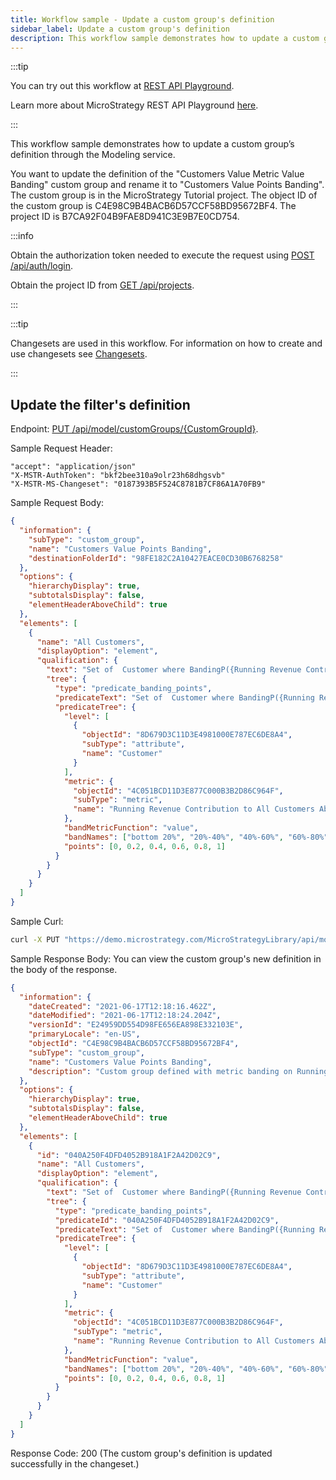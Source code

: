 ```yaml
---
title: Workflow sample - Update a custom group's definition
sidebar_label: Update a custom group's definition
description: This workflow sample demonstrates how to update a custom group’s definition through the Modeling service.
---
```


:::tip

You can try out this workflow at [REST API Playground](https://www.postman.com/microstrategysdk/workspace/microstrategy-rest-api/folder/16131298-3c57732e-0689-406a-a6ad-c73ece5960c2?ctx=documentation).

Learn more about MicroStrategy REST API Playground [here](/docs/getting-started/playground.md).

:::

This workflow sample demonstrates how to update a custom group’s definition through the Modeling service.

You want to update the definition of the "Customers Value Metric Value Banding" custom group and rename it to "Customers Value Points Banding". The custom group is in the MicroStrategy Tutorial project. The object ID of the custom group is C4E98C9B4BACB6D57CCF58BD95672BF4. The project ID is B7CA92F04B9FAE8D941C3E9B7E0CD754.

:::info

Obtain the authorization token needed to execute the request using [POST /api/auth/login](https://demo.microstrategy.com/MicroStrategyLibrary/api-docs/index.html#/Authentication/postLogin).

Obtain the project ID from [GET /api/projects](https://demo.microstrategy.com/MicroStrategyLibrary/api-docs/index.html#/Projects/getProjects_1).

:::

:::tip

Changesets are used in this workflow. For information on how to create and use changesets see [Changesets](/docs/common-workflows/changesets.md).

:::

## Update the filter's definition

Endpoint: [PUT /api/model/customGroups/{CustomGroupId}](https://demo.microstrategy.com/MicroStrategyLibrary/api-docs/index.html#/Custom%20Groups/ms-putFilter).

Sample Request Header:

```http
"accept": "application/json"
"X-MSTR-AuthToken": "bkf2bee310a9olr23h68dhgsvb"
"X-MSTR-MS-Changeset": "0187393B5F524C8781B7CF86A1A70FB9"
```

Sample Request Body:

```json
{
  "information": {
    "subType": "custom_group",
    "name": "Customers Value Points Banding",
    "destinationFolderId": "98FE182C2A10427EACE0CD30B6768258"
  },
  "options": {
    "hierarchyDisplay": true,
    "subtotalsDisplay": false,
    "elementHeaderAboveChild": true
  },
  "elements": [
    {
      "name": "All Customers",
      "displayOption": "element",
      "qualification": {
        "text": "Set of  Customer where BandingP({Running Revenue Contribution to All Customers Abs.},0,0.2,0.4,0.6,0.8,1)",
        "tree": {
          "type": "predicate_banding_points",
          "predicateText": "Set of  Customer where BandingP({Running Revenue Contribution to All Customers Abs.},0,0.2,0.4,0.6,0.8,1)",
          "predicateTree": {
            "level": [
              {
                "objectId": "8D679D3C11D3E4981000E787EC6DE8A4",
                "subType": "attribute",
                "name": "Customer"
              }
            ],
            "metric": {
              "objectId": "4C051BCD11D3E877C000B3B2D86C964F",
              "subType": "metric",
              "name": "Running Revenue Contribution to All Customers Abs."
            },
            "bandMetricFunction": "value",
            "bandNames": ["bottom 20%", "20%-40%", "40%-60%", "60%-80%", "Top 20%"],
            "points": [0, 0.2, 0.4, 0.6, 0.8, 1]
          }
        }
      }
    }
  ]
}
```

Sample Curl:

```bash
curl -X PUT "https://demo.microstrategy.com/MicroStrategyLibrary/api/model/customGroups/C4E98C9B4BACB6D57CCF58BD95672BF4" -H "accept: application/json" -H "X-MSTR-AuthToken: bkf2bee310a9olr23h68dhgsvb" -H "X-MSTR-MS-Changeset: 0187393B5F524C8781B7CF86A1A70FB9" -H "Content-Type: application/json" -d "{\"information\":{\"name\":\"Customers Value Points Banding\"},\"options\":{\"hierarchyDisplay\":true,\"subtotalsDisplay\":false,\"elementHeaderAboveChild\":true},\"elements\":[{\"name\":\"All Customers\",\"displayOption\":\"element\",\"qualification\":{\"text\":\"Set of Customer where BandingP({Running Revenue Contribution to All Customers Abs.},0,0.2,0.4,0.6,0.8,1)\",\"tree\":{\"type\":\"predicate_banding_points\",\"predicateText\":\"Set of Customer where BandingP({Running Revenue Contribution to All Customers Abs.},0,0.2,0.4,0.6,0.8,1)\",\"predicateTree\":{\"level\":[{\"objectId\":\"8D679D3C11D3E4981000E787EC6DE8A4\",\"subType\":\"attribute\",\"name\":\"Customer\"}],\"metric\":{\"objectId\":\"4C051BCD11D3E877C000B3B2D86C964F\",\"subType\":\"metric\",\"name\":\"Running Revenue Contribution to All Customers Abs.\"},\"bandMetricFunction\":\"value\",\"bandNames\":[\"bottom 20%\",\"20%-40%\",\"40%-60%\",\"60%-80%\",\"Top 20%\"],\"points\":[0,0.2,0.4,0.6,0.8,1]}}}}]}"
```

Sample Response Body: You can view the custom group's new definition in the body of the response.

```json
{
  "information": {
    "dateCreated": "2021-06-17T12:18:16.462Z",
    "dateModified": "2021-06-17T12:18:24.204Z",
    "versionId": "E24959DD554D98FE656EA898E332103E",
    "primaryLocale": "en-US",
    "objectId": "C4E98C9B4BACB6D57CCF58BD95672BF4",
    "subType": "custom_group",
    "name": "Customers Value Points Banding",
    "description": "Custom group defined with metric banding on Running Revenue Contribution to all Customers Abs."
  },
  "options": {
    "hierarchyDisplay": true,
    "subtotalsDisplay": false,
    "elementHeaderAboveChild": true
  },
  "elements": [
    {
      "id": "040A250F4DFD4052B918A1F2A42D02C9",
      "name": "All Customers",
      "displayOption": "element",
      "qualification": {
        "text": "Set of  Customer where BandingP({Running Revenue Contribution to All Customers Abs.},0,0.2,0.4,0.6,0.8,1)",
        "tree": {
          "type": "predicate_banding_points",
          "predicateId": "040A250F4DFD4052B918A1F2A42D02C9",
          "predicateText": "Set of  Customer where BandingP({Running Revenue Contribution to All Customers Abs.},0,0.2,0.4,0.6,0.8,1)",
          "predicateTree": {
            "level": [
              {
                "objectId": "8D679D3C11D3E4981000E787EC6DE8A4",
                "subType": "attribute",
                "name": "Customer"
              }
            ],
            "metric": {
              "objectId": "4C051BCD11D3E877C000B3B2D86C964F",
              "subType": "metric",
              "name": "Running Revenue Contribution to All Customers Abs."
            },
            "bandMetricFunction": "value",
            "bandNames": ["bottom 20%", "20%-40%", "40%-60%", "60%-80%", "Top 20%"],
            "points": [0, 0.2, 0.4, 0.6, 0.8, 1]
          }
        }
      }
    }
  ]
}
```

Response Code: 200 (The custom group's definition is updated successfully in the changeset.)
